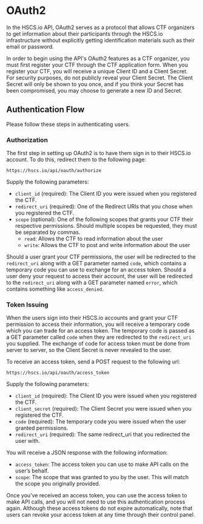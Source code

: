 # OAuth2

In the HSCS.io API, OAuth2 serves as a protocol that allows CTF organizers to get information about their participants through the HSCS.io infrastructure without explicitly getting identification materials such as their email or password.

In order to begin using the API's OAuth2 features as a CTF organizer, you must first register your CTF through the CTF application form. When you register your CTF, you will receive a unique Client ID and a Client Secret. For security purposes, do not publicly reveal your Client Secret. The Client Secret will only be shown to you once, and if you think your Secret has been compromised, you may choose to generate a new ID and Secret.

## Authentication Flow

Please follow these steps in authenticating users.

### Authorization

The first step in setting up OAuth2 is to have them sign in to their HSCS.io account. To do this, redirect them to the following page:

```
https://hscs.io/api/oauth/authorize
```

Supply the following parameters:

- `client_id` (required): The Client ID you were issued when you registered the CTF.
- `redirect_uri` (required): One of the Redirect URIs that you chose when you registered the CTF.
- `scope` (optional): One of the following scopes that grants your CTF their respective permissions. Should multiple scopes be requested, they must be separated by commas.
    - `read`: Allows the CTF to read information about the user
    - `write`: Allows the CTF to post and write information about the user

Should a user grant your CTF permissions, the user will be redirected to the `redirect_uri` along with a GET parameter named `code`, which contains a temporary code you can use to exchange for an access token. Should a user deny your request to access their account, the user will be redirected to the `redirect_uri` along with a GET parameter named `error`, which contains something like `access_denied`.

### Token Issuing

When the users sign into their HSCS.io accounts and grant your CTF permission to access their information, you will receive a temporary code which you can trade for an access token. The temporary code is passed as a GET parameter called `code` when they are redirected to the `redirect_uri` you supplied. The exchange of code for access token must be done from server to server, so the Client Secret is never revealed to the user.

To receive an access token, send a POST request to the following url:

```
https://hscs.io/api/oauth/access_token
```

Supply the following parameters:

- `client_id` (required): The Client ID you were issued when you registered the CTF.
- `client_secret` (required): The Client Secret you were issued when you registered the CTF.
- `code` (required): The temporary code you were issued when the user granted permissions.
- `redirect_uri` (required): The same redirect_uri that you redirected the user with.

You will receive a JSON response with the following information:

- `access_token`: The access token you can use to make API calls on the user’s behalf.
- `scope`: The scope that was granted to you by the user. This will match the scope you originally provided.

Once you’ve received an access token, you can use the access token to make API calls, and you will not need to use this authentication process again. Although these access tokens do not expire automatically, note that users can revoke your access token at any time through their control panel.